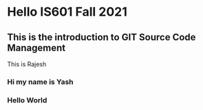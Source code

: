 # Hello IS601 Fall 2021
## This is the introduction to GIT Source Code Management
This is Rajesh
### Hi my name is Yash
### Hello World
